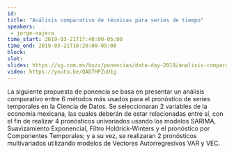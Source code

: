 ```yaml
---
id: 
title: "Análisis comparativo de técnicas para series de tiempo"
speakers:
 - jorge-najera
time_start: 2019-03-21T17:40:00-05:00
time_end: 2019-03-21T18:20:00-05:00
block: 
slot: 
slides: https://sg.com.mx/buzz/ponencias/data-day-2019/analisis-comparativo-de-tecnicas-para-series-de-tiempo
video: https://youtu.be/QAD7HPZuU1g
---
```


La siguiente propuesta de ponencia se basa en presentar un análisis comparativo entre 6 métodos más usados para el pronóstico de series temporales en la Ciencia de Datos. Se seleccionaran 2 variables de la economía mexicana, las cuales deberán de estar relacionadas entre sí, con el fin de realizar 4 pronósticos univariados usando los modelos SARIMA, Suavizamiento Exponencial, Filtro Holdrick-Winters y el pronóstico por Componentes Temporales; y a su vez, se realizaran 2 pronósticos multivariados utilizando modelos de Vectores Autorregresivos VAR y VEC.